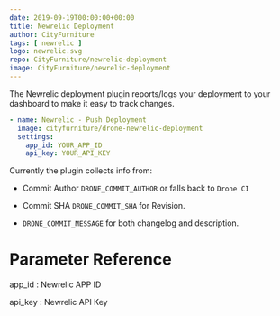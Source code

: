 ```yaml
---
date: 2019-09-19T00:00:00+00:00
title: Newrelic Deployment
author: CityFurniture
tags: [ newrelic ]
logo: newrelic.svg
repo: CityFurniture/newrelic-deployment
image: CityFurniture/newrelic-deployment
---
```


The Newrelic deployment plugin reports/logs your deployment to your dashboard to make it easy to track changes.

```yaml
- name: Newrelic - Push Deployment
  image: cityfurniture/drone-newrelic-deployment
  settings:
    app_id: YOUR_APP_ID
    api_key: YOUR_API_KEY
```

Currently the plugin collects info from:

- Commit Author `DRONE_COMMIT_AUTHOR` or falls back to `Drone CI`

- Commit SHA `DRONE_COMMIT_SHA` for Revision.

- `DRONE_COMMIT_MESSAGE` for both changelog and description.

# Parameter Reference

app_id
: Newrelic APP ID

api_key
: Newrelic API Key
